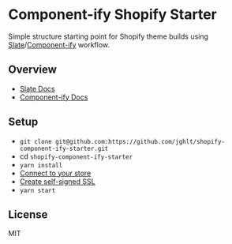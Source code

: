 # Component-ify Shopify Starter

Simple structure starting point for Shopify theme builds using [Slate](https://github.com/Shopify/slate)/[Component-ify](https://github.com/jghlt/component-ify) workflow.

## Overview
- [Slate Docs](https://github.com/Shopify/slate)
- [Component-ify Docs](https://github.com/jghlt/component-ify)

## Setup
* `git clone git@github.com:https://github.com/jghlt/shopify-component-ify-starter.git`
* cd `shopify-component-ify-starter`
* `yarn install`
* [Connect to your store](https://github.com/Shopify/slate/wiki/3.-Connect-to-your-store)
* [Create self-signed SSL](https://shopify.github.io/slate/docs/create-a-self-signed-ssl-certificate)
* `yarn start`

## License

MIT
